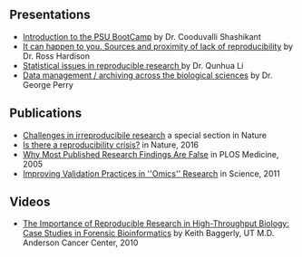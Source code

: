 ## Presentations

* [Introduction to the PSU BootCamp](docs/shashikant-introduction.pdf)
  by Dr. Cooduvalli Shashikant
* [It can happen to you. Sources and proximity of lack of
  reproducibility](docs/ross-hardison-it-can-happen-to-you.pdf)
  by Dr. Ross Hardison
* [Statistical issues in reproducible research ](docs/qunhua-li-statistical-issues.pdf)
  by Dr. Qunhua Li
* [Data management / archiving across the biological
  sciences](docs/george-perry-data-management.pdf)
  by Dr. George Perry

## Publications

* [Challenges in irreproducibile research][irrep] a special section in Nature
* [Is there a reproducibility crisis?][crisis] in Nature, 2016
* [Why Most Published Research Findings Are False](http://journals.plos.org/plosmedicine/article?id=10.1371/journal.pmed.0020124) in PLOS Medicine, 2005
* [Improving Validation Practices in ''Omics'' Research](http://science.sciencemag.org/content/334/6060/1230) in Science, 2011

## Videos

* [The Importance of Reproducible Research
  in High-Throughput Biology: Case Studies in Forensic Bioinformatics](http://videolectures.net/cancerbioinformatics2010_baggerly_irrh) by Keith Baggerly, UT M.D. Anderson Cancer Center, 2010

[irrep]: http://www.nature.com/news/reproducibility-1.17552
[crisis]: http://www.nature.com/news/1-500-scientists-lift-the-lid-on-reproducibility-1.19970
[reproducibility]: http://www.nature.com/news/reproducibility-1.17552